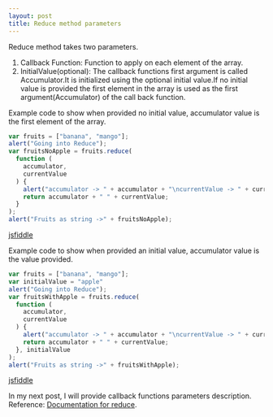```yaml
---
layout: post
title: Reduce method parameters
---
```

Reduce method takes two parameters. 
1. Callback Function: Function to apply on each element of the array.
2. InitialValue(optional): The callback functions first argument is called Accumulator.It is initialized using the optional initial value.If no initial value is provided the first element in the array is used as the first argument(Accumulator) of the call back function.

Example code to show when provided no initial value, accumulator value is the first element of the array.
```javascript
var fruits = ["banana", "mango"];
alert("Going into Reduce");
var fruitsNoApple = fruits.reduce(
  function (
    accumulator,
    currentValue
  ) {
  	alert("accumulator -> " + accumulator + "\ncurrentValue -> " + currentValue);
    return accumulator + " " + currentValue;
  }
);
alert("Fruits as string ->" + fruitsNoApple);
```
[jsfiddle](https://jsfiddle.net/karthik1239/ycm76t0r/8/)

Example code to show when provided an initial value, accumulator value is the value provided.

```javascript
var fruits = ["banana", "mango"];
var initialValue = "apple"
alert("Going into Reduce");
var fruitsWithApple = fruits.reduce(
  function (
    accumulator,
    currentValue
  ) {
  	alert("accumulator -> " + accumulator + "\ncurrentValue -> " + currentValue);
    return accumulator + " " + currentValue;
  }, initialValue
);
alert("Fruits as string ->" + fruitsWithApple);
```
[jsfiddle](https://jsfiddle.net/karthik1239/61p0nyv0/2/)

In my next post, I will provide callback functions parameters description.
Reference:
[Documentation for reduce](https://developer.mozilla.org/en-US/docs/Web/JavaScript/Reference/Global_Objects/Array/Reduce).
